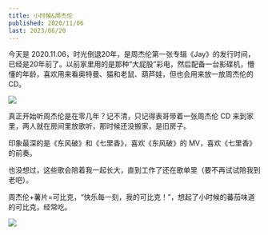 ```yaml
---
title: 小时候&周杰伦
published: 2020/11/06
last: 2023/06/20
---
```


今天是 2020.11.06，时光倒退20年，是周杰伦第一张专辑《Jay》的发行时间，已经是20年前了。以前家里用的是那种“大屁股”彩电，然后配备一台影碟机，懵懂的年龄，喜欢用来看奥特曼、猫和老鼠、葫芦娃，但也会用来放一放周杰伦的
CD。

![](/imgs/2020/jay/1.jpeg)

真正开始听周杰伦是在零几年？记不清，只记得表哥带着一张周杰伦 CD 来到家里，两人就在房间里放歌听，那时候还没搬家，是旧房子。

印象最深的是《东风破》和《七里香》，喜欢《东风破》的 MV，喜欢《七里香》的前奏。

也没想过，这些歌会陪着我一起长大，直到工作了还在歌单里（要不再试试陪我到老吧）。

周杰伦+薯片=可比克，“快乐每一刻，我的可比克！”，想起了小时候的蕃茄味道的可比克，经常吃。

![](/imgs/2020/jay/2.jpeg)